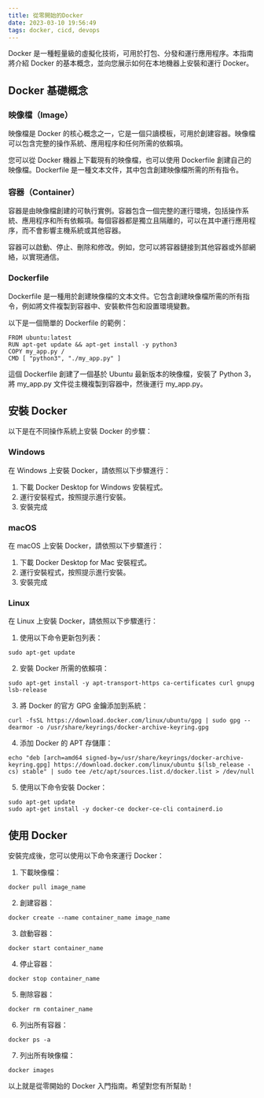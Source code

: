 ```yaml
---
title: 從零開始的Docker
date: 2023-03-10 19:56:49
tags: docker, cicd, devops
---
```


Docker 是一種輕量級的虛擬化技術，可用於打包、分發和運行應用程序。本指南將介紹 Docker 的基本概念，並向您展示如何在本地機器上安裝和運行 Docker。

## Docker 基礎概念

### 映像檔（Image）

映像檔是 Docker 的核心概念之一，它是一個只讀模板，可用於創建容器。映像檔可以包含完整的操作系統、應用程序和任何所需的依賴項。

您可以從 Docker 機器上下載現有的映像檔，也可以使用 Dockerfile 創建自己的映像檔。Dockerfile 是一種文本文件，其中包含創建映像檔所需的所有指令。

### 容器（Container）

容器是由映像檔創建的可執行實例。容器包含一個完整的運行環境，包括操作系統、應用程序和所有依賴項。每個容器都是獨立且隔離的，可以在其中運行應用程序，而不會影響主機系統或其他容器。

容器可以啟動、停止、刪除和修改。例如，您可以將容器鏈接到其他容器或外部網絡，以實現通信。

### Dockerfile

Dockerfile 是一種用於創建映像檔的文本文件。它包含創建映像檔所需的所有指令，例如將文件複製到容器中、安裝軟件包和設置環境變數。

以下是一個簡單的 Dockerfile 的範例：

```docker
FROM ubuntu:latest
RUN apt-get update && apt-get install -y python3
COPY my_app.py /
CMD [ "python3", "./my_app.py" ]
```


這個 Dockerfile 創建了一個基於 Ubuntu 最新版本的映像檔，安裝了 Python 3，將 my_app.py 文件從主機複製到容器中，然後運行 my_app.py。

## 安裝 Docker

以下是在不同操作系統上安裝 Docker 的步驟：

### Windows

在 Windows 上安裝 Docker，請依照以下步驟進行：

1. 下載 Docker Desktop for Windows 安裝程式。
2. 運行安裝程式，按照提示進行安裝。
3. 安裝完成

### macOS

在 macOS 上安裝 Docker，請依照以下步驟進行：

1. 下載 Docker Desktop for Mac 安裝程式。
2. 運行安裝程式，按照提示進行安裝。
3. 安裝完成

### Linux

在 Linux 上安裝 Docker，請依照以下步驟進行：

1. 使用以下命令更新包列表：

```shell
sudo apt-get update
```

2. 安裝 Docker 所需的依賴項：

```shell
sudo apt-get install -y apt-transport-https ca-certificates curl gnupg lsb-release
```

3. 將 Docker 的官方 GPG 金鑰添加到系統：

```shell
curl -fsSL https://download.docker.com/linux/ubuntu/gpg | sudo gpg --dearmor -o /usr/share/keyrings/docker-archive-keyring.gpg
```

4. 添加 Docker 的 APT 存儲庫：

```shell
echo "deb [arch=amd64 signed-by=/usr/share/keyrings/docker-archive-keyring.gpg] https://download.docker.com/linux/ubuntu $(lsb_release -cs) stable" | sudo tee /etc/apt/sources.list.d/docker.list > /dev/null
```

5. 使用以下命令安裝 Docker：

```shell
sudo apt-get update
sudo apt-get install -y docker-ce docker-ce-cli containerd.io
```

## 使用 Docker

安裝完成後，您可以使用以下命令來運行 Docker：

1. 下載映像檔：

```shell
docker pull image_name
```

2. 創建容器：

```shell
docker create --name container_name image_name
```

3. 啟動容器：

```shell
docker start container_name
```

4. 停止容器：

```shell
docker stop container_name
```

5. 刪除容器：

```shell
docker rm container_name
```

6. 列出所有容器：

```shell
docker ps -a
```

7. 列出所有映像檔：

```shell
docker images
```

以上就是從零開始的 Docker 入門指南。希望對您有所幫助！
